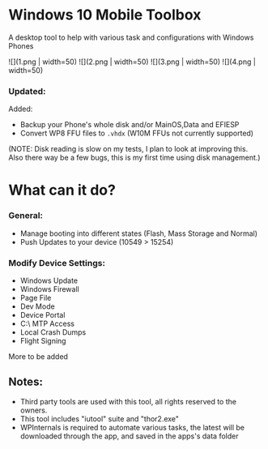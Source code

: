 # Windows 10 Mobile Toolbox

A desktop tool to help with various task and configurations with Windows Phones

![](1.png | width=50)
![](2.png | width=50)
![](3.png | width=50)
![](4.png | width=50)


### Updated:
Added:
- Backup your Phone's whole disk and/or MainOS,Data and EFIESP
- Convert WP8 FFU files to `.vhdx` (W10M FFUs not currently supported)

(NOTE: Disk reading is slow on my tests, I plan to look at improving this. Also there way be a few bugs, this is my first time using disk management.)


# What can it do?
### General:
- Manage booting into different states (Flash, Mass Storage and Normal)
- Push Updates to your device (10549 > 15254)

### Modify Device Settings:
 - Windows Update
 - Windows Firewall
 - Page File
 - Dev Mode
 - Device Portal
 - C:\ MTP Access
 - Local Crash Dumps
 - Flight Signing

More to be added

## Notes:

- Third party tools are used with this tool, all rights reserved to the owners.
- This tool includes "iutool" suite and "thor2.exe"
- WPInternals is required to automate various tasks, the latest will be downloaded through the app, and saved in the apps's data folder
